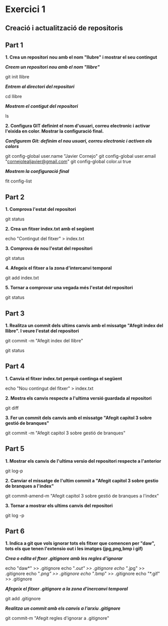 # Exercici 1


## Creació i actualització de repositoris

## Part 1

**1. Crea un repositori nou amb el nom "llubre" i mostrar el seu contingut**


***Creem un repositori nou amb el nom "llibre"***

  git init llibre
  
***Entrem al directori del repositori***

cd llibre

***Mostrem el contigut del repositori***

ls

**2. Configura GIT  definint el nom d'usuari, correu electronic i activar l'eixida en color. Mostrar la configuració final.**

***Configurem Git: definim el nou usuari, correu electronic i activen els colors***

git config-global user.name "Javier Cornejo"
git config-global user.email "cornejolealjavier@gmail.com"
git config-global color.ui true

***Mostrem la configuració final***

fit config-list


## Part 2


**1. Comprova l'estat del repositori**

git status


**2. Crea un fitxer index.txt amb el següent**

echo "Contingut del fitxer" > index.txt

**3. Comprova de nou l'estat del repositori**

git status

**4. Afegeix el fitxer a la zona d'intercanvi temporal**

git add index.txt


**5. Tornar a comprovar una vegada més l'estat del repositori**

git status

## Part 3


**1. Realitza un commit dels ultims canvis amb el missatge "Afegit index del llibre". I veure l'estat del repositori**

git commit -m "Afegit index del llibre"

git status


## Part 4


**1. Canvia el fitxer index.txt perquè continga el següent**

echo "Nou contingut del fitxer" > index.txt

**2. Mostra els canvis respecte a l'ultima versió guardada al repositori**

git diff

**3. Fer un commit dels canvis amb el missatge "Afegit capitol 3 sobre gestió de branques"**

git commit -m "Afegit capitol 3 sobre gestió de branques"

## Part 5


**1. Mostrar els canvis de l'ultima versio del repositori respecte a l'anterior**

git log-p

**2. Canviar el missatge de l'ultim commit a "Afegit capitol 3 sobre gestio de branques a l'index"**

git commit-amend-m "Afegit capitol 3 sobre gestió de branques a l'index"

**3. Tornar a mostrar els ultims canvis del repositori**

git log -p

## Part 6


**1. Indica a git que vols ignorar tots els fitxer que comencen per "daw", tots els que tenen l'extensio out i les imatges (jpg,png,bmp i gif)**

***Crea o edita el ftxer .gitignore amb les regles d'ignorar***

echo "daw*" >> .gitignore
echo "*.out" >> .gitignore
echo "*.jpg" >> .gitignore
echo "*.png" >> .gitignore
echo "*.bmp" >> .gitignore
echo "*.gif" >> .gitignore

***Afegeix el fitxer .gitignore a la zona d'inercanvi temporal***

git add .gitignore


***Realitza un commit amb els canvis a l'arxiu .gitignore***


git commit-m "Afegit regles d'ignorar a .gitignore"





